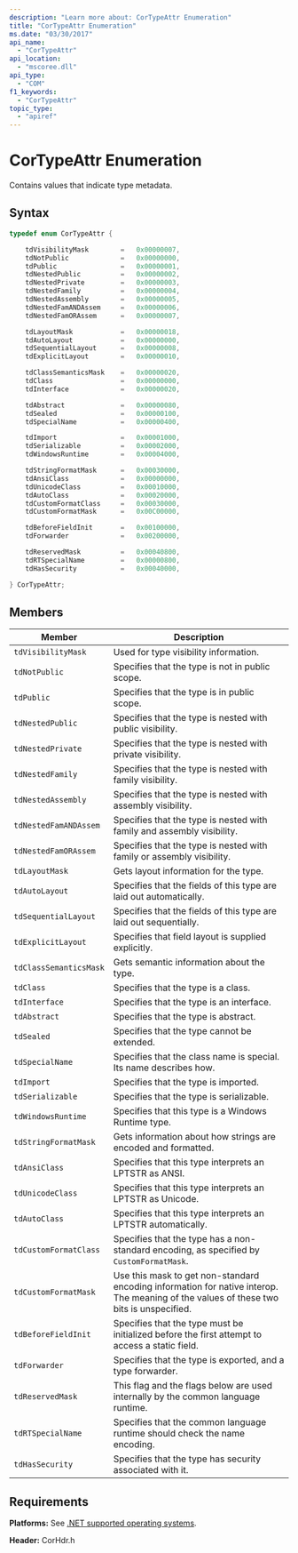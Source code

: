 ```yaml
---
description: "Learn more about: CorTypeAttr Enumeration"
title: "CorTypeAttr Enumeration"
ms.date: "03/30/2017"
api_name:
  - "CorTypeAttr"
api_location:
  - "mscoree.dll"
api_type:
  - "COM"
f1_keywords:
  - "CorTypeAttr"
topic_type:
  - "apiref"
---
```

# CorTypeAttr Enumeration

Contains values that indicate type metadata.

## Syntax

```cpp
typedef enum CorTypeAttr {

    tdVisibilityMask        =   0x00000007,
    tdNotPublic             =   0x00000000,
    tdPublic                =   0x00000001,
    tdNestedPublic          =   0x00000002,
    tdNestedPrivate         =   0x00000003,
    tdNestedFamily          =   0x00000004,
    tdNestedAssembly        =   0x00000005,
    tdNestedFamANDAssem     =   0x00000006,
    tdNestedFamORAssem      =   0x00000007,

    tdLayoutMask            =   0x00000018,
    tdAutoLayout            =   0x00000000,
    tdSequentialLayout      =   0x00000008,
    tdExplicitLayout        =   0x00000010,

    tdClassSemanticsMask    =   0x00000020,
    tdClass                 =   0x00000000,
    tdInterface             =   0x00000020,

    tdAbstract              =   0x00000080,
    tdSealed                =   0x00000100,
    tdSpecialName           =   0x00000400,

    tdImport                =   0x00001000,
    tdSerializable          =   0x00002000,
    tdWindowsRuntime        =   0x00004000,

    tdStringFormatMask      =   0x00030000,
    tdAnsiClass             =   0x00000000,
    tdUnicodeClass          =   0x00010000,
    tdAutoClass             =   0x00020000,
    tdCustomFormatClass     =   0x00030000,
    tdCustomFormatMask      =   0x00C00000,

    tdBeforeFieldInit       =   0x00100000,
    tdForwarder             =   0x00200000,

    tdReservedMask          =   0x00040800,
    tdRTSpecialName         =   0x00000800,
    tdHasSecurity           =   0x00040000,

} CorTypeAttr;
```

## Members

| Member | Description |
|------------|-----------------|
| `tdVisibilityMask` | Used for type visibility information. |
| `tdNotPublic` | Specifies that the type is not in public scope. |
| `tdPublic` | Specifies that the type is in public scope. |
| `tdNestedPublic` | Specifies that the type is nested with public visibility. |
| `tdNestedPrivate` | Specifies that the type is nested with private visibility. |
| `tdNestedFamily` | Specifies that the type is nested with family visibility. |
| `tdNestedAssembly` | Specifies that the type is nested with assembly visibility. |
| `tdNestedFamANDAssem` | Specifies that the type is nested with family and assembly visibility. |
| `tdNestedFamORAssem` | Specifies that the type is nested with family or assembly visibility. |
| `tdLayoutMask` | Gets layout information for the type. |
| `tdAutoLayout` | Specifies that the fields of this type are laid out automatically. |
| `tdSequentialLayout` | Specifies that the fields of this type are laid out sequentially. |
| `tdExplicitLayout` | Specifies that field layout is supplied explicitly. |
| `tdClassSemanticsMask` | Gets semantic information about the type. |
| `tdClass` | Specifies that the type is a class. |
| `tdInterface` | Specifies that the type is an interface. |
| `tdAbstract` | Specifies that the type is abstract. |
| `tdSealed` | Specifies that the type cannot be extended. |
| `tdSpecialName` | Specifies that the class name is special. Its name describes how. |
| `tdImport` | Specifies that the type is imported. |
| `tdSerializable` | Specifies that the type is serializable. |
| `tdWindowsRuntime` | Specifies that this type is a Windows Runtime type. |
| `tdStringFormatMask` | Gets information about how strings are encoded and formatted. |
| `tdAnsiClass` | Specifies that this type interprets an LPTSTR as ANSI. |
| `tdUnicodeClass` | Specifies that this type interprets an LPTSTR as Unicode. |
| `tdAutoClass` | Specifies that this type interprets an LPTSTR automatically. |
| `tdCustomFormatClass` |Specifies that the type has a non-standard encoding, as specified by `CustomFormatMask`.|
| `tdCustomFormatMask` |Use this mask to get non-standard encoding information for native interop. The meaning of the values of these two bits is unspecified.|
| `tdBeforeFieldInit` | Specifies that the type must be initialized before the first attempt to access a static field. |
| `tdForwarder` | Specifies that the type is exported, and a type forwarder. |
| `tdReservedMask` | This flag and the flags below are used internally by the common language runtime. |
| `tdRTSpecialName` | Specifies that the common language runtime should check the name encoding. |
| `tdHasSecurity` | Specifies that the type has security associated with it. |

## Requirements

 **Platforms:** See [.NET supported operating systems](https://github.com/dotnet/core/blob/main/os-lifecycle-policy.md).

 **Header:** CorHdr.h
